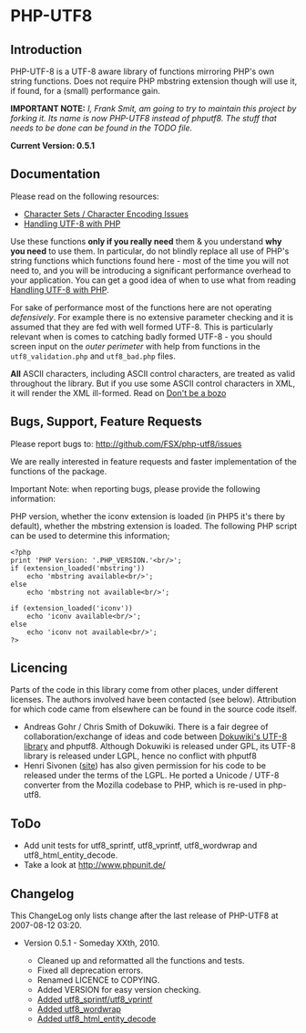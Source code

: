 PHP-UTF8
========

Introduction
------------

PHP-UTF-8 is a UTF-8 aware library of functions mirroring PHP's own string functions. Does not require PHP mbstring extension though will use it, if found, for a (small) performance gain.

**IMPORTANT NOTE:** *I, Frank Smit, am going to try to maintain this project by forking it. Its name is now PHP-UTF8 instead of phputf8. The stuff that needs to be done can be found in the TODO file.*

**Current Version: 0.5.1**

Documentation
-------------

Please read on the following resources:

  - [Character Sets / Character Encoding Issues][1]
  - [Handling UTF-8 with PHP][2]

Use these functions **only if you really need** them & you understand **why you need** to use them. In particular, do not blindly replace all use of PHP's string functions which functions found here - most of the time you will not need to, and you will be introducing a significant performance overhead to your application. You can get a good idea of when to use what from reading [Handling UTF-8 with PHP][3].

For sake of performance most of the functions here are not operating *defensively*. For example there is no extensive parameter checking and it is assumed that they are fed with well formed UTF-8. This is particularly relevant when is comes to catching badly formed UTF-8 - you should screen input on the *outer perimeter* with help from functions in the `utf8_validation.php` and `utf8_bad.php` files.

**All** ASCII characters, including ASCII control characters, are treated as valid throughout the library. But if you use some ASCII control characters in XML, it will render the XML ill-formed. Read on [Don't be a bozo][4]

Bugs, Support, Feature Requests
---------------------------------

Please report bugs to: http://github.com/FSX/php-utf8/issues

We are really interested in feature requests and faster implementation of the functions of the package.

Important Note: when reporting bugs, please provide the following information:

PHP version, whether the iconv extension is loaded (in PHP5 it's there by default), whether the mbstring extension is loaded. The following PHP script can be used to determine this information;

    <?php
    print 'PHP Version: '.PHP_VERSION.'<br/>';
    if (extension_loaded('mbstring'))
        echo 'mbstring available<br/>';
    else
        echo 'mbstring not available<br/>';

    if (extension_loaded('iconv'))
        echo 'iconv available<br/>';
    else
        echo 'iconv not available<br/>';
    ?>

Licencing
---------

Parts of the code in this library come from other places, under different licenses. 
The authors involved have been contacted (see below). 
Attribution for which code came from elsewhere can be found in the source code itself.

 - Andreas Gohr / Chris Smith of Dokuwiki. There is a fair degree of collaboration/exchange of ideas and code between [Dokuwiki's UTF-8 library][5] and phputf8. Although Dokuwiki is released under GPL, its UTF-8 library is released under LGPL, hence no conflict with phputf8
 - Henri Sivonen ([site][6]) has also given permission for his code to be released under the terms of the LGPL. He ported a Unicode / UTF-8 converter from the Mozilla codebase to PHP, which is re-used in php-utf8.

ToDo
----
 - Add unit tests for utf8_sprintf, utf8_vprintf, utf8_wordwrap and utf8_html_entity_decode.
 - Take a look at http://www.phpunit.de/

Changelog
---------
This ChangeLog only lists change after the last release of PHP-UTF8 at 2007-08-12 03:20.

* Version 0.5.1 - Someday XXth, 2010.

  - Cleaned up and reformatted all the functions and tests.
  - Fixed all deprecation errors.
  - Renamed LICENCE to COPYING.
  - Added VERSION for easy version checking.
  - [Added utf8_sprintf/utf8_vprintf][7]
  - [Added utf8_wordwrap][8]
  - [Added utf8_html_entity_decode][9]

  [1]: http://www.phpwact.org/php/i18n/charsets
  [2]: http://www.phpwact.org/php/i18n/utf-8
  [3]: http://www.phpwact.org/php/i18n/utf-8
  [4]: http://hsivonen.iki.fi/producing-xml/#controlchar
  [5]: http://dev.splitbrain.org/view/darcs/dokuwiki/inc/utf8.php
  [6]: http://hsivonen.iki.fi/php-utf8/
  [7]: http://sourceforge.net/tracker/?func=detail&aid=1804663&group_id=142846&atid=753845
  [8]: http://sourceforge.net/tracker/?func=detail&aid=1804661&group_id=142846&atid=753845
  [9]: http://sourceforge.net/tracker/?func=detail&aid=1783133&group_id=142846&atid=753845